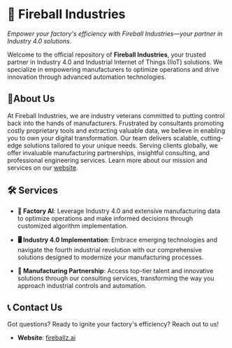 # 🚀 Fireball Industries

*Empower your factory's efficiency with Fireball Industries—your partner in Industry 4.0 solutions.*

Welcome to the official repository of **Fireball Industries**, your trusted partner in Industry 4.0 and Industrial Internet of Things (IIoT) solutions. We specialize in empowering manufacturers to optimize operations and drive innovation through advanced automation technologies.

## 🌟About Us

At Fireball Industries, we are industry veterans committed to putting control back into the hands of manufacturers. Frustrated by consultants promoting costly proprietary tools and extracting valuable data, we believe in enabling you to own your digital transformation. Our team delivers scalable, cutting-edge solutions tailored to your unique needs. Serving clients globally, we offer invaluable manufacturing partnerships, insightful consulting, and professional engineering services. Learn more about our mission and services on our [website](https://fireballz.ai).

## 🛠️ Services

- **🤖 Factory AI**: Leverage Industry 4.0 and extensive manufacturing data to optimize operations and make informed decisions through customized algorithm implementation.

- **🖥️ Industry 4.0 Implementation**: Embrace emerging technologies and navigate the fourth industrial revolution with our comprehensive solutions designed to modernize your manufacturing processes.

- **🤝 Manufacturing Partnership**: Access top-tier talent and innovative solutions through our consulting services, transforming the way you approach industrial controls and automation.

## 📞 Contact Us

Got questions? Ready to ignite your factory's efficiency? Reach out to us!

- **Website**: [fireballz.ai](https://fireballz.ai)
